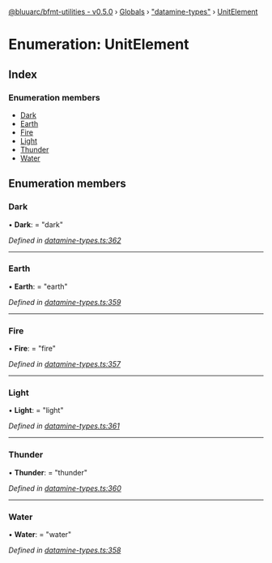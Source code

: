[@bluuarc/bfmt-utilities - v0.5.0](../README.md) › [Globals](../globals.md) › ["datamine-types"](../modules/_datamine_types_.md) › [UnitElement](_datamine_types_.unitelement.md)

# Enumeration: UnitElement

## Index

### Enumeration members

* [Dark](_datamine_types_.unitelement.md#dark)
* [Earth](_datamine_types_.unitelement.md#earth)
* [Fire](_datamine_types_.unitelement.md#fire)
* [Light](_datamine_types_.unitelement.md#light)
* [Thunder](_datamine_types_.unitelement.md#thunder)
* [Water](_datamine_types_.unitelement.md#water)

## Enumeration members

###  Dark

• **Dark**: = "dark"

*Defined in [datamine-types.ts:362](https://github.com/BluuArc/bfmt-utilities/blob/master/src/datamine-types.ts#L362)*

___

###  Earth

• **Earth**: = "earth"

*Defined in [datamine-types.ts:359](https://github.com/BluuArc/bfmt-utilities/blob/master/src/datamine-types.ts#L359)*

___

###  Fire

• **Fire**: = "fire"

*Defined in [datamine-types.ts:357](https://github.com/BluuArc/bfmt-utilities/blob/master/src/datamine-types.ts#L357)*

___

###  Light

• **Light**: = "light"

*Defined in [datamine-types.ts:361](https://github.com/BluuArc/bfmt-utilities/blob/master/src/datamine-types.ts#L361)*

___

###  Thunder

• **Thunder**: = "thunder"

*Defined in [datamine-types.ts:360](https://github.com/BluuArc/bfmt-utilities/blob/master/src/datamine-types.ts#L360)*

___

###  Water

• **Water**: = "water"

*Defined in [datamine-types.ts:358](https://github.com/BluuArc/bfmt-utilities/blob/master/src/datamine-types.ts#L358)*
